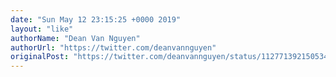 ```yaml
---
date: "Sun May 12 23:15:25 +0000 2019"
layout: "like"
authorName: "Dean Van Nguyen"
authorUrl: "https://twitter.com/deanvannguyen"
originalPost: "https://twitter.com/deanvannguyen/status/1127713921505349633"
---
```


